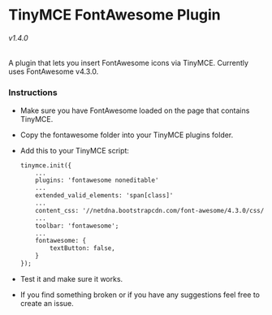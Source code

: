 # TinyMCE FontAwesome Plugin

###### v1.4.0

A plugin that lets you insert FontAwesome icons via TinyMCE. Currently uses FontAwesome v4.3.0.


### Instructions
- Make sure you have FontAwesome loaded on the page that contains TinyMCE. 
- Copy the fontawesome folder into your TinyMCE plugins folder.
- Add this to your TinyMCE script:

    ```html
    tinymce.init({
        ...
        plugins: 'fontawesome noneditable'
        ...
        extended_valid_elements: 'span[class]'
        ...
        content_css: '//netdna.bootstrapcdn.com/font-awesome/4.3.0/css/font-awesome.min.css';
        ...
        toolbar: 'fontawesome';
        ...
        fontawesome: {
            textButton: false,
        }
    });
    ```
- Test it and make sure it works.
- If you find something broken or if you have any suggestions feel free to create an issue.
